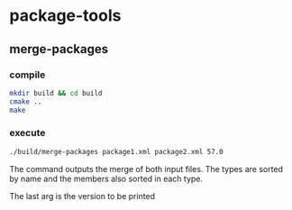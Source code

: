# package-tools

## merge-packages

### compile

```sh
mkdir build && cd build
cmake ..
make
```

### execute

```sh
./build/merge-packages package1.xml package2.xml 57.0
```

The command outputs the merge of both input files. The types are sorted by name and the members also sorted in each type.

The last arg is the version to be printed

